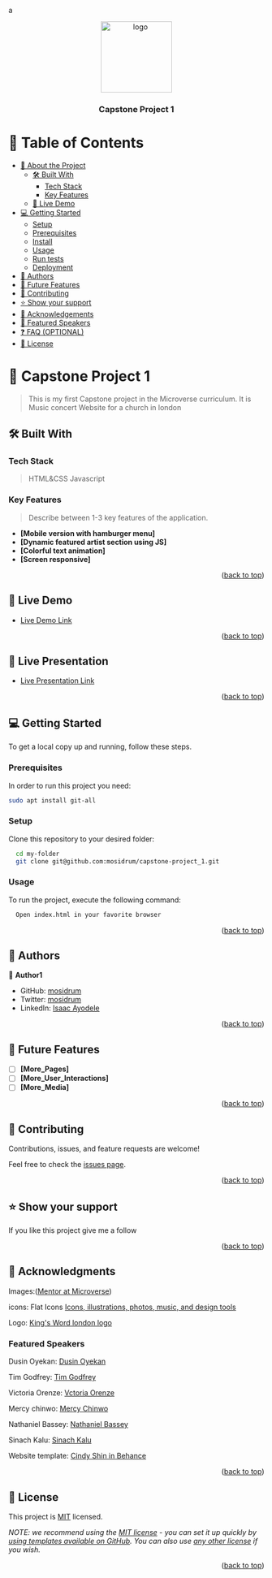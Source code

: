 a
<a name="readme-top"></a>

<div align="center">

  <img src="https://avatars.githubusercontent.com/u/97716175?v=4" alt="logo" width="140"  height="auto" />
  <br/>

  <h3><b>Capstone Project 1</b></h3>

</div>

<!-- TABLE OF CONTENTS -->

# 📗 Table of Contents

- [📖 About the Project](#about-project)
  - [🛠 Built With](#built-with)
    - [Tech Stack](#tech-stack)
    - [Key Features](#key-features)
  - [🚀 Live Demo](#live-demo)
- [💻 Getting Started](#getting-started)
  - [Setup](#setup)
  - [Prerequisites](#prerequisites)
  - [Install](#install)
  - [Usage](#usage)
  - [Run tests](#run-tests)
  - [Deployment](#triangular_flag_on_post-deployment)
- [👥 Authors](#authors)
- [🔭 Future Features](#future-features)
- [🤝 Contributing](#contributing)
- [⭐️ Show your support](#support)
- [🙏 Acknowledgements](#acknowledgements)
- [🙏 Featured Speakers](#featured-speakers)
- [❓ FAQ (OPTIONAL)](#faq)
- [📝 License](#license)

<!-- PROJECT DESCRIPTION -->

# 📖 Capstone Project 1<a name="about-project"></a>

> This is my first Capstone project in the Microverse curriculum. It is Music concert Website for a church in london

## 🛠 Built With <a name="built-with"></a>

### Tech Stack <a name="tech-stack"></a>

> HTML&CSS Javascript


### Key Features <a name="key-features"></a>

> Describe between 1-3 key features of the application.

- **[Mobile version with hamburger menu]**
- **[Dynamic featured artist section using JS]**
- **[Colorful text animation]**
- **[Screen responsive]**

<p align="right">(<a href="#readme-top">back to top</a>)</p>

## 🚀 Live Demo <a name="live-demo"></a>

- [Live Demo Link](https://mosidrum.github.io/Capstone_project_1/)

<p align="right">(<a href="#readme-top">back to top</a>)</p>

## 🚀 Live Presentation <a name="live-demo"></a>

- [Live Presentation Link](https://www.loom.com/share/1865382a4938431893c34b2004a09091)

<p align="right">(<a href="#readme-top">back to top</a>)</p>


<!-- GETTING STARTED -->

## 💻 Getting Started <a name="getting-started"></a>


To get a local copy up and running, follow these steps.

### Prerequisites

In order to run this project you need: 

```sh
sudo apt install git-all
```

### Setup

Clone this repository to your desired folder:

```sh
  cd my-folder
  git clone git@github.com:mosidrum/capstone-project_1.git
```

### Usage

To run the project, execute the following command:

```sh
  Open index.html in your favorite browser
```

<p align="right">(<a href="#readme-top">back to top</a>)</p>

<!-- AUTHORS -->

## 👥 Authors <a name="authors"></a>

👤 **Author1**

- GitHub: [mosidrum](https://github.com/mosidrum)
- Twitter: [mosidrum](https://twitter.com/mosidrum)
- LinkedIn: [Isaac Ayodele](https://linkedin.com/in/isaac-ayodele-37890521b)


<p align="right">(<a href="#readme-top">back to top</a>)</p>

<!-- FUTURE FEATURES -->

## 🔭 Future Features <a name="future-features"></a>

- [ ] **[More_Pages]**
- [ ] **[More_User_Interactions]**
- [ ] **[More_Media]**

<p align="right">(<a href="#readme-top">back to top</a>)</p>


<!-- CONTRIBUTING -->

## 🤝 Contributing <a name="contributing"></a>

Contributions, issues, and feature requests are welcome!

Feel free to check the [issues page](https://github.com/mosidrum/capstone-project_1/issues).

<p align="right">(<a href="#readme-top">back to top</a>)</p>

<!-- SUPPORT -->

## ⭐️ Show your support <a name="support"></a>

If you like this project give me a follow

<p align="right">(<a href="#readme-top">back to top</a>)</p>

<!-- ACKNOWLEDGEMENTS -->

## 🙏 Acknowledgments <a name="acknowledgements"></a>

Images:(<a href="https://github.com/mnaibei/capstone_1/tree/main/images">Mentor at Microverse</a>)

icons: Flat Icons <a href="https://icons8.com/icons/set/image"> Icons, illustrations, photos, music, and design tools</a>

Logo: <a href="https://www.kingswordlondon.org/">King's Word london logo</a>


### Featured Speakers <a name="featured-speakers"></a>


Dusin Oyekan: <a href="https://i0.wp.com/nobelie.com/wp-content/uploads/2022/11/8FD04A7D-46C0-4C02-8BCA-953CED325FF1.jpeg?fit=828%2C688&ssl=1&resize=350%2C200/">Dusin Oyekan</a>

Tim Godfrey: <a href="https://dailypost.ng/wp-content/uploads/2022/09/Collage-Maker-01-Sep-2022-03.23-PM.jpg">Tim Godfrey </a>

Victoria Orenze: <a href="https://www.google.com/url?sa=i&url=https%3A%2F%2Ftrendybeatz.com%2Fartists%2Fvictoria-orenze&psig=AOvVaw39v0SBoM9e4tIef1fx-Hmm&ust=1682046469222000&source=images&cd=vfe&ved=0CBEQjRxqFwoTCKjv4sS9t_4CFQAAAAAdAAAAABAJ"> Vctoria Orenze </a>

Mercy chinwo: <a href="https://encrypted-tbn2.gstatic.com/images?q=tbn:ANd9GcSoItNHoP0O8_Jf6YUGvsHYgKxLrXRLUy0XonpYJr3yDsP94SH0"> Mercy Chinwo </a>

Nathaniel Bassey: <a href="https://nathanielbassey.net/resources/images/nath_profile.jpg"> Nathaniel Bassey </a>

Sinach Kalu: <a href="https://www.informationng.com/wp-content/uploads/2017/10/sinach.jpg"> Sinach Kalu </a>

Website template: [Cindy Shin in Behance](https://www.behance.net/gallery/29845175/CC-Global-Summit-2015)
<p align="right">(<a href="#readme-top">back to top</a>)</p>

<!-- LICENSE -->

## 📝 License <a name="license"></a>

This project is [MIT](./LICENSE) licensed.

_NOTE: we recommend using the [MIT license](https://choosealicense.com/licenses/mit/) - you can set it up quickly by [using templates available on GitHub](https://docs.github.com/en/communities/setting-up-your-project-for-healthy-contributions/adding-a-license-to-a-repository). You can also use [any other license](https://choosealicense.com/licenses/) if you wish._

<p align="right">(<a href="#readme-top">back to top</a>)</p>

